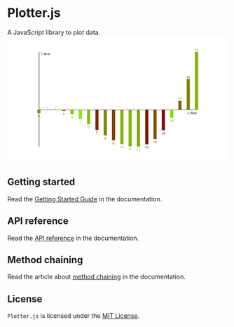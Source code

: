 # Plotter.js
A JavaScript library to plot data.
![Demo](demo.png)

## Getting started
Read the [Getting Started Guide](getting-started.md) in the documentation.

## API reference
Read the [API reference](reference-index.md) in the documentation.

## Method chaining
Read the article about [method chaining](method-chaining.md) in the documentation.

## License
`Plotter.js` is licensed under the [MIT License](https://github.com/PeterMader/Plotter.js/blob/master/LICENSE).
